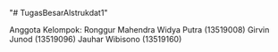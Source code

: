 "# TugasBesarAlstrukdat1" 
 
Anggota Kelompok:
Ronggur Mahendra Widya Putra (13519008)
Girvin Junod (13519096)
Jauhar Wibisono (13519160)
